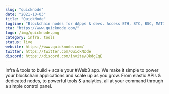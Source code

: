 ```yaml
---
slug: "quicknode"
date: "2021-10-03"
title: "QuickNode"
logline: "Blockchain nodes for dApps & devs. Access ETH, BTC, BSC, MATIC, OPTIMISM, FTM, CELO, SOL & xDAI data via API."
cta: "https://www.quicknode.com/"
logo: /img/quicknode.png
category: infra, tools
status: live
website: https://www.quicknode.com/
twitter: https://twitter.com/QuickNode
discord: https://discord.com/invite/DkdgEqE
---
```


Infra & tools to build + scale your #Web3 app.
We make it simple to power your blockchain applications and scale up as you grow. From elastic APIs & dedicated nodes, to powerful tools & analytics, all at your command through a simple control panel.

